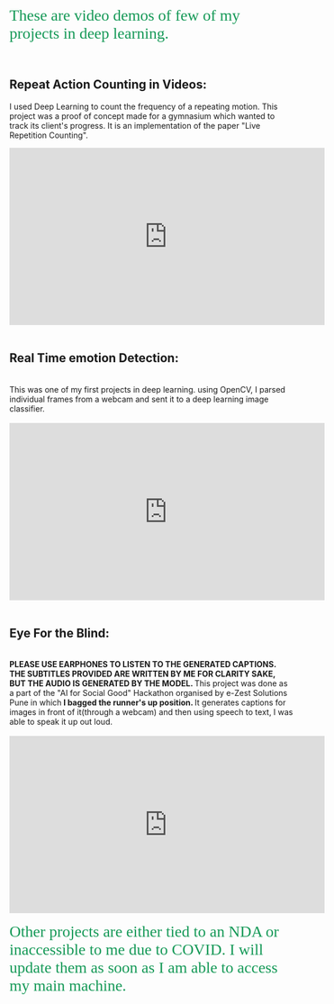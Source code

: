 <html>
<head>
</head>
<body>  
<h2 style="box-sizing: border-box; font-size: 2em; margin-top: 0px; margin-bottom: 1rem; font-weight: normal; color: #159957; font-family: 'Times New Roman', 'Helvetica Neue', Helvetica, Arial, sans-serif; letter-spacing: normal; text-align: start; word-spacing: 0px;">These are video demos of few of my projects in deep learning.</h2>
<p>&nbsp;</p>
<h2><strong>Repeat Action Counting in Videos:</strong></h2>
<p>I used Deep Learning to count the frequency of a repeating motion. This project was a proof of concept made for a gymnasium which wanted to track its client's progress. It is an implementation of the paper "Live Repetition Counting".&nbsp;</p>
<div class="embed-container"><iframe src="https://www.youtube.com/embed/DuQ85oycK3Q" width="560" height="315" frameborder="0" allowfullscreen="allowfullscreen" data-mce-fragment="1"></iframe></div>
<div class="embed-container">&nbsp;</div>
<h2 class="embed-container"><strong>Real Time emotion Detection:</strong></h2>
<div class="embed-container">&nbsp;</div>
<div class="embed-container">This was one of my first projects in deep learning. using OpenCV, I parsed individual frames from a webcam and sent it to a deep learning image classifier.</div>
<div class="embed-container">&nbsp;</div>
<div class="embed-container">
<div class="embed-container"><iframe src="https://www.youtube.com/embed/inqe3047aOM" width="560" height="315" frameborder="0" allowfullscreen="allowfullscreen"></iframe></div>
<div class="embed-container">&nbsp;</div>
<h2 class="embed-container"><strong>Eye For the Blind:</strong></h2>
<div class="embed-container">&nbsp;</div>
<div class="embed-container"><strong> PLEASE USE EARPHONES TO LISTEN TO THE GENERATED CAPTIONS. THE SUBTITLES PROVIDED ARE WRITTEN BY ME FOR CLARITY SAKE, BUT THE AUDIO IS GENERATED BY THE MODEL. </strong>This project was done as a part of the "AI for Social Good" Hackathon organised by e-Zest Solutions Pune in which<strong> I bagged the runner's up position. </strong>It generates captions for images in front of it(through a webcam) and then using speech to text, I was able to speak it up out loud.</div>
<div class="embed-container">&nbsp;</div>
<div class="embed-container">
<div class="embed-container"><iframe src="https://www.youtube.com/embed/mZ7V7HWgPao" width="560" height="315" frameborder="0" allowfullscreen="allowfullscreen"></iframe></div>
</div>
</div>
  <br>
<h3 style="box-sizing: border-box; font-size: 2em; margin-top: 0px; margin-bottom: 1rem; font-weight: normal; color: #159957; font-family: 'Times New Roman', 'Helvetica Neue', Helvetica, Arial, sans-serif; letter-spacing: normal; text-align: start; word-spacing: 0px;">Other projects are either tied to an NDA or inaccessible to me due to COVID. I will update them as soon as I am able to access my main machine.</h3>
</body>
</html>

